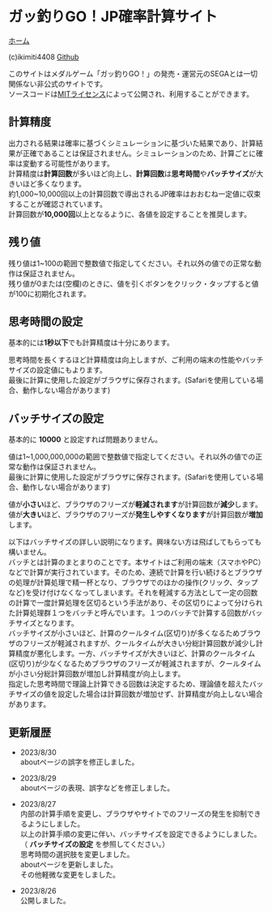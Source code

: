 # ガッ釣りGO！JP確率計算サイト
[ホーム](https://ikimiti4408.github.io/keisan/t87tv1/index.html)  
  
(c)ikimiti4408  [Github](https://github.com/ikimiti4408)  
  
このサイトはメダルゲーム「ガッ釣りGO！」の発売・運営元のSEGAとは一切関係ない非公式のサイトです。  
ソースコードは[MITライセンス](https://github.com/ikimiti4408/keisan/blob/main/LICENSE)によって公開され、利用することができます。  
  
## 計算精度
出力される結果は確率に基づくシミュレーションに基づいた結果であり、計算結果が正確であることは保証されません。シミュレーションのため、計算ごとに確率は変動する可能性があります。  
計算精度は**計算回数**が多いほど向上し、**計算回数**は**思考時間**や**バッチサイズ**が大きいほど多くなります。  
約1,000~10,000回以上の計算回数で導出されるJP確率はおおむね一定値に収束することが確認されています。  
計算回数が**10,000回**以上となるように、各値を設定することを推奨します。  

## 残り値
残り値は1~100の範囲で整数値で指定してください。それ以外の値での正常な動作は保証されません。  
残り値が0または(空欄)のときに、値を引くボタンをクリック・タップすると値が100に初期化されます。

## 思考時間の設定
基本的には**1秒以下**でも計算精度は十分にあります。  
  
思考時間を長くするほど計算精度は向上しますが、ご利用の端末の性能やバッチサイズの設定値にもよります。  
最後に計算に使用した設定がブラウザに保存されます。(Safariを使用している場合、動作しない場合があります)  

## バッチサイズの設定
基本的に **10000** と設定すれば問題ありません。  
  
値は1~1,000,000,000の範囲で整数値で指定してください。それ以外の値での正常な動作は保証されません。  
最後に計算に使用した設定がブラウザに保存されます。(Safariを使用している場合、動作しない場合があります)  
    
値が**小さい**ほど、ブラウザのフリーズが**軽減されます**が計算回数が**減少**します。  
値が**大きい**ほど、ブラウザのフリーズが**発生しやすくなります**が計算回数が**増加**します。  
  
  
以下はバッチサイズの詳しい説明になります。興味ない方は飛ばしてもらっても構いません。  
バッチとは計算のまとまりのことです。本サイトはご利用の端末（スマホやPC）などで計算が実行されています。そのため、連続で計算を行い続けるとブラウザの処理が計算処理で精一杯となり、ブラウザでのほかの操作(クリック、タップなど)を受け付けなくなってしまいます。それを軽減する方法として一定の回数の計算で一度計算処理を区切るという手法があり、その区切りによって分けられた計算処理群１つをバッチと呼んでいます。１つのバッチで計算する回数がバッチサイズとなります。  
バッチサイズが小さいほど、計算のクールタイム(区切り)が多くなるためブラウザのフリーズが軽減されますが、クールタイムが大きい分総計算回数が減少し計算精度が悪化します。一方、バッチサイズが大きいほど、計算のクールタイム(区切り)が少なくなるためブラウザのフリーズが軽減されますが、クールタイムが小さい分総計算回数が増加し計算精度が向上します。  
指定した思考時間で理論上計算できる回数は決定するため、理論値を超えたバッチサイズの値を設定した場合は計算回数が増加せず、計算精度が向上しない場合があります。


## 更新履歴
- 2023/8/30  
aboutページの誤字を修正しました。  

- 2023/8/29  
aboutページの表現、誤字などを修正しました。  

- 2023/8/27  
内部の計算手順を変更し、ブラウザやサイトでのフリーズの発生を抑制できるようにしました。  
以上の計算手順の変更に伴い、バッチサイズを設定できるようにしました。（ **バッチサイズの設定** を参照してください。）  
思考時間の選択肢を変更しました。  
aboutページを更新しました。  
その他軽微な変更をしました。  

- 2023/8/26  
公開しました。
